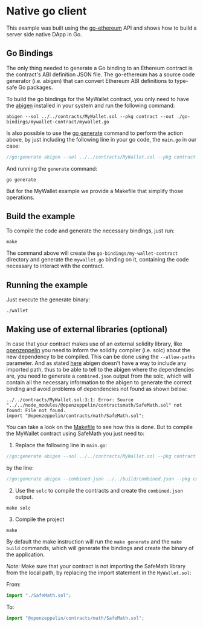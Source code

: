# Native go client

This example was built using the [go-ethereum](https://github.com/ethereum/go-ethereum) API and shows how to build a server side native DApp in Go.

## Go Bindings

The only thing needed to generate a Go binding to an Ethereum contract is the contract's ABI definition JSON file.
The go-ethereum has a source code generator (i.e. abigen) that can convert Ethereum ABI definitions to type-safe Go packages.

To build the go bindings for the MyWallet contract, you only need to have the [abigen](https://github.com/ethereum/go-ethereum#executables) installed in your system and run the following command:

```
abigen --sol ../../contracts/MyWallet.sol --pkg contract --out ./go-bindings/mywallet-contract/mywallet.go
```

Is also possible to use the [go generate](https://blog.golang.org/generate) command to perform the action above, by just including the following line in your go code, the `main.go` in our case:

```go
//go:generate abigen --sol ../../contracts/MyWallet.sol --pkg contract --out ./go-bindings/mywallet-contract/mywallet.go
```

And running the `generate` command:
```
go generate
```

But for the MyWallet example we provide a Makefile that simplify those operations.

## Build the example

To compile the code and generate the necessary bindings, just run:
```
make
```

The command above will create the `go-bindings/my-wallet-contract` directory and generate the `mywallet.go` binding on it, containing the code necessary to interact with the contract. 

## Running the example

Just execute the generate binary:
```
./wallet
```

## Making use of external libraries (optional)

In case that your contract makes use of an external solidity library, like [openzeppelin](https://github.com/OpenZeppelin/openzeppelin-contracts) you need to inform the solidity compiler (i.e. solc) about the new dependency to be compiled.
This can be done using the `--allow-paths` parameter.
And as stated [here](https://github.com/ethereum/go-ethereum/pull/16683) abigen doesn't have a way to include any imported path, thus to be able to tell to the abigen where the dependencies are, you need to generate a `combined.json` output from the solc, which will contain all the necessary information to the abigen to generate the correct binding and avoid problems of dependencies not found as shown below:

```
../../contracts/MyWallet.sol:3:1: Error: Source "../../node_modules/@openzeppelin/contractsmath/SafeMath.sol" not found: File not found.
import "@openzeppelin/contracts/math/SafeMath.sol";
```

You can take a look on the [Makefile](https://github.com/relab/blockchain_course/blob/1bec598be457aecb74431fc3b13888ab6a278bdc/blockchain/solutions/lab5/client/go/Makefile#L51) to see how this is done. But to compile the MyWallet contract using SafeMath you just need to:

1. Replace the following line in `main.go`:
```go
//go:generate abigen --sol ../../contracts/MyWallet.sol --pkg contract --out ./go-bindings/mywallet-contract/mywallet.go
```

by the line:
```go
//go:generate abigen --combined-json ../../build/combined.json --pkg contract --out ./go-bindings/mywallet-contract/mywallet.go
```

2. Use the `solc` to compile the contracts and create the `combined.json` output.

```
make solc
```

3. Compile the project
```
make
```

By default the make instruction will run the `make generate` and the  `make build` commands, which will generate the bindings and create the binary of the application.

*Note:*  Make sure that your contract is not importing the SafeMath library from the local path, by replacing the import statement in the `MyWallet.sol`:

From:
```javascript
import "./SafeMath.sol";
```

To:
```javascript
import "@openzeppelin/contracts/math/SafeMath.sol";
```